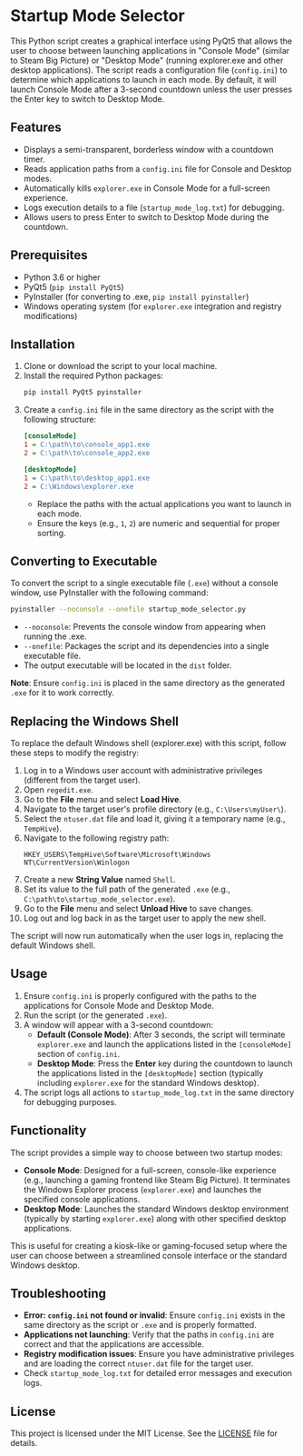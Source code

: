 # Startup Mode Selector

This Python script creates a graphical interface using PyQt5 that allows the user to choose between launching applications in "Console Mode" (similar to Steam Big Picture) or "Desktop Mode" (running explorer.exe and other desktop applications). The script reads a configuration file (`config.ini`) to determine which applications to launch in each mode. By default, it will launch Console Mode after a 3-second countdown unless the user presses the Enter key to switch to Desktop Mode.

## Features
- Displays a semi-transparent, borderless window with a countdown timer.
- Reads application paths from a `config.ini` file for Console and Desktop modes.
- Automatically kills `explorer.exe` in Console Mode for a full-screen experience.
- Logs execution details to a file (`startup_mode_log.txt`) for debugging.
- Allows users to press Enter to switch to Desktop Mode during the countdown.

## Prerequisites
- Python 3.6 or higher
- PyQt5 (`pip install PyQt5`)
- PyInstaller (for converting to .exe, `pip install pyinstaller`)
- Windows operating system (for `explorer.exe` integration and registry modifications)

## Installation
1. Clone or download the script to your local machine.
2. Install the required Python packages:
   ```bash
   pip install PyQt5 pyinstaller
   ```
3. Create a `config.ini` file in the same directory as the script with the following structure:
   ```ini
   [consoleMode]
   1 = C:\path\to\console_app1.exe
   2 = C:\path\to\console_app2.exe

   [desktopMode]
   1 = C:\path\to\desktop_app1.exe
   2 = C:\Windows\explorer.exe
   ```
   - Replace the paths with the actual applications you want to launch in each mode.
   - Ensure the keys (e.g., `1`, `2`) are numeric and sequential for proper sorting.

## Converting to Executable
To convert the script to a single executable file (`.exe`) without a console window, use PyInstaller with the following command:
```bash
pyinstaller --noconsole --onefile startup_mode_selector.py
```
- `--noconsole`: Prevents the console window from appearing when running the .exe.
- `--onefile`: Packages the script and its dependencies into a single executable file.
- The output executable will be located in the `dist` folder.

**Note**: Ensure `config.ini` is placed in the same directory as the generated `.exe` for it to work correctly.

## Replacing the Windows Shell
To replace the default Windows shell (explorer.exe) with this script, follow these steps to modify the registry:

1. Log in to a Windows user account with administrative privileges (different from the target user).
2. Open `regedit.exe`.
3. Go to the **File** menu and select **Load Hive**.
4. Navigate to the target user's profile directory (e.g., `C:\Users\myUser\`).
5. Select the `ntuser.dat` file and load it, giving it a temporary name (e.g., `TempHive`).
6. Navigate to the following registry path:
   ```
   HKEY_USERS\TempHive\Software\Microsoft\Windows NT\CurrentVersion\Winlogon
   ```
7. Create a new **String Value** named `Shell`.
8. Set its value to the full path of the generated `.exe` (e.g., `C:\path\to\startup_mode_selector.exe`).
9. Go to the **File** menu and select **Unload Hive** to save changes.
10. Log out and log back in as the target user to apply the new shell.

The script will now run automatically when the user logs in, replacing the default Windows shell.

## Usage
1. Ensure `config.ini` is properly configured with the paths to the applications for Console Mode and Desktop Mode.
2. Run the script (or the generated `.exe`).
3. A window will appear with a 3-second countdown:
   - **Default (Console Mode)**: After 3 seconds, the script will terminate `explorer.exe` and launch the applications listed in the `[consoleMode]` section of `config.ini`.
   - **Desktop Mode**: Press the **Enter** key during the countdown to launch the applications listed in the `[desktopMode]` section (typically including `explorer.exe` for the standard Windows desktop).
4. The script logs all actions to `startup_mode_log.txt` in the same directory for debugging purposes.

## Functionality
The script provides a simple way to choose between two startup modes:
- **Console Mode**: Designed for a full-screen, console-like experience (e.g., launching a gaming frontend like Steam Big Picture). It terminates the Windows Explorer process (`explorer.exe`) and launches the specified console applications.
- **Desktop Mode**: Launches the standard Windows desktop environment (typically by starting `explorer.exe`) along with other specified desktop applications.

This is useful for creating a kiosk-like or gaming-focused setup where the user can choose between a streamlined console interface or the standard Windows desktop.

## Troubleshooting
- **Error: `config.ini` not found or invalid**: Ensure `config.ini` exists in the same directory as the script or `.exe` and is properly formatted.
- **Applications not launching**: Verify that the paths in `config.ini` are correct and that the applications are accessible.
- **Registry modification issues**: Ensure you have administrative privileges and are loading the correct `ntuser.dat` file for the target user.
- Check `startup_mode_log.txt` for detailed error messages and execution logs.

## License
This project is licensed under the MIT License. See the [LICENSE](LICENSE) file for details.
